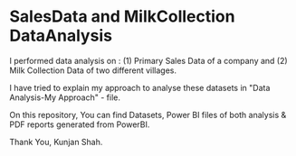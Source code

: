 # SalesData and MilkCollection DataAnalysis

I performed data analysis on :
  (1) Primary Sales Data of a company and 
  (2) Milk Collection Data of two different villages.

I have tried to explain my approach to analyse these datasets in "Data Analysis-My Approach" - file. 

On this repository, You can find Datasets, Power BI files of both analysis & PDF reports generated from PowerBI.

Thank You,
Kunjan Shah.
